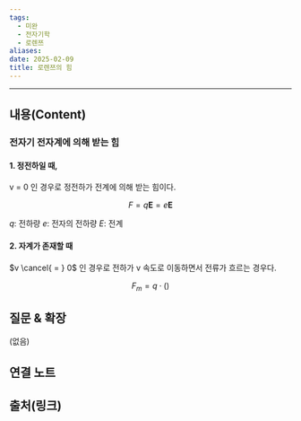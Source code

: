 ```yaml
---
tags:
  - 미완
  - 전자기학
  - 로렌쯔
aliases: 
date: 2025-02-09
title: 로렌쯔의 힘
---
```


---

## 내용(Content)

### 전자기 전자계에 의해 받는 힘

#### 1. 정전하일 때,

v = 0 인 경우로 정전하가 전계에 의해 받는 힘이다.

$$
F = q\mathbf{E} = e\mathbf{E}
$$

$q$: 전하량
$e$: 전자의 전하량
$E$: 전계

#### 2. 자계가 존재할 때

$v \cancel{ = } 0$ 인 경우로 전하가 v 속도로 이동하면서 전류가 흐르는 경우다.

$$
F_{m} = q \cdot ()
$$

## 질문 & 확장

(없음)

## 연결 노트

## 출처(링크)





